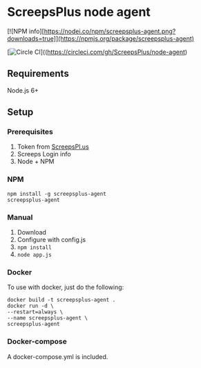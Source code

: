 # ScreepsPlus node agent

[![NPM info][https://nodei.co/npm/screepsplus-agent.png?downloads=true]](https://npmjs.org/package/screepsplus-agent)

[![Circle CI](https://circleci.com/gh/ScreepsPlus/node-agent.svg?style=shield)]((https://circleci.com/gh/ScreepsPlus/node-agent)

## Requirements
Node.js 6+ 

## Setup

### Prerequisites

1. Token from [ScreepsPl.us](https://screepspl.us/agent)
2. Screeps Login info
3. Node + NPM

### NPM

```
npm install -g screepsplus-agent
screepsplus-agent
```

### Manual

1. Download
2. Configure with config.js
3. `npm install`
4. `node app.js`

### Docker

To use with docker, just do the following:
```
docker build -t screepsplus-agent .
docker run -d \
--restart=always \
--name screepsplus-agent \
screepsplus-agent
```

### Docker-compose
A docker-compose.yml is included.